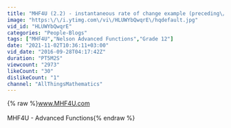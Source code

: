 ```yaml
---
title: "MHF4U (2.2) - instantaneous rate of change example (preceding\/following method)"
image: "https:\/\/i.ytimg.com\/vi\/HLUWYbQwqrE\/hqdefault.jpg"
vid_id: "HLUWYbQwqrE"
categories: "People-Blogs"
tags: ["MHF4U","Nelson Advanced Functions","Grade 12"]
date: "2021-11-02T10:36:11+03:00"
vid_date: "2016-09-28T04:17:42Z"
duration: "PT5M2S"
viewcount: "2973"
likeCount: "30"
dislikeCount: "1"
channel: "AllThingsMathematics"
---
```

{% raw %}www.MHF4U.com<br /><br />MHF4U - Advanced Functions{% endraw %}
